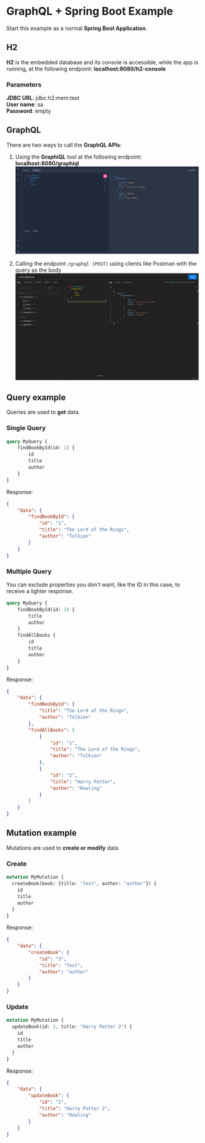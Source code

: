 # GraphQL + Spring Boot Example
Start this example as a normal **Spring Boot Application**.

## H2
**H2** is the embedded database and its console is accessible, while the app is running, at the following endpoint: **localhost:8080/h2-console**

### Parameters
**JDBC URL**: jdbc:h2:mem:test \
**User name**: sa \
**Password**: empty

## GraphQL
There are two ways to call the **GraphQL APIs**:
1. Using the **GraphiQL** tool at the following endpoint: **localhost:8080/graphiql**
![alt text](src/main/resources/asset/graphiql.png)


2. Calling the endpoint `/graphql (POST)` using clients like Postman with the query as the body
   ![alt text](src/main/resources/asset/postman.png)

## Query example
Queries are used to **get** data.

### Single Query
```graphql
query MyQuery {
    findBookById(id: 1) {
        id
        title
        author
    }
}
```
Response:
```json
{
    "data": {
        "findBookById": {
            "id": "1",
            "title": "The Lord of the Rings",
            "author": "Tolkien"
        }
    }
}
```

### Multiple Query
You can exclude properties you don't want, like the ID in this case, to receive a lighter response.

```graphql
query MyQuery {
    findBookById(id: 1) {
        title
        author
    }
    findAllBooks {
        id
        title
        author
    }
}

```
Response:
```json
{
    "data": {
        "findBookById": {
            "title": "The Lord of the Rings",
            "author": "Tolkien"
        },
        "findAllBooks": [
            {
                "id": "1",
                "title": "The Lord of the Rings",
                "author": "Tolkien"
            },
            {
                "id": "2",
                "title": "Harry Potter",
                "author": "Rowling"
            }
        ]
    }
}
```

## Mutation example
Mutations are used to **create or modify** data.

### Create
```graphql
mutation MyMutation {
  createBook(book: {title: "Test", author: "author"}) {
    id
    title
    author
  }
}
```
Response:
```json
{
    "data": {
        "createBook": {
            "id": "3",
            "title": "Test",
            "author": "author"
        }
    }
}
```

### Update
```graphql
mutation MyMutation {
  updateBook(id: 2, title: "Harry Potter 2") {
    id
    title
    author
  }
}
```
Response:
```json
{
    "data": {
        "updateBook": {
            "id": "2",
            "title": "Harry Potter 2",
            "author": "Rowling"
        }
    }
}
```